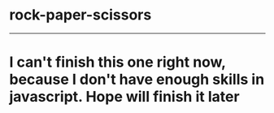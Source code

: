 # rock-paper-scissors
---
<h1>I can't finish this one right now, because I don't have enough skills in javascript. Hope will finish it later</h1>
